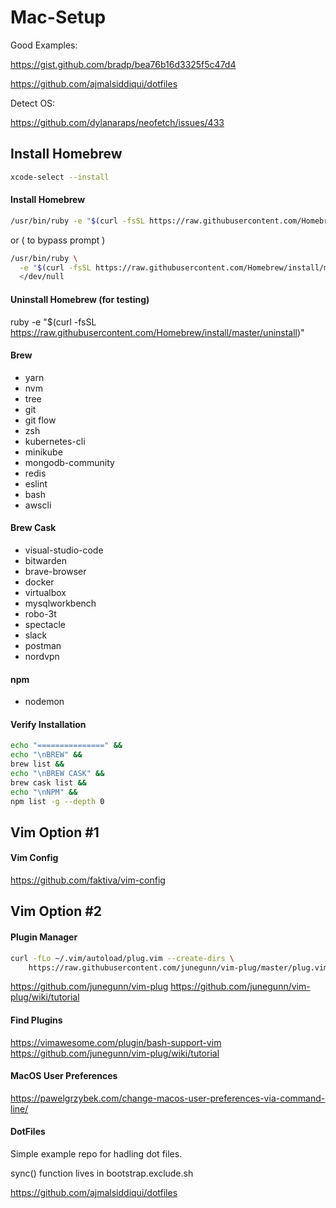 # Mac-Setup

Good Examples: 

https://gist.github.com/bradp/bea76b16d3325f5c47d4

https://github.com/ajmalsiddiqui/dotfiles

Detect OS:

https://github.com/dylanaraps/neofetch/issues/433

## Install Homebrew
```sh
xcode-select --install
```
#### Install Homebrew
```sh
/usr/bin/ruby -e "$(curl -fsSL https://raw.githubusercontent.com/Homebrew/install/master/install)"
```
or ( to bypass prompt )
```sh
/usr/bin/ruby \
  -e "$(curl -fsSL https://raw.githubusercontent.com/Homebrew/install/master/install)" \
  </dev/null
  ```
#### Uninstall Homebrew (for testing)
ruby -e "$(curl -fsSL https://raw.githubusercontent.com/Homebrew/install/master/uninstall)"

#### Brew
  - yarn
  - nvm
  - tree
  - git
  - git flow
  - zsh
  - kubernetes-cli
  - minikube
  - mongodb-community
  - redis
  - eslint
  - bash
  - awscli

#### Brew Cask
  - visual-studio-code
  - bitwarden
  - brave-browser
  - docker
  - virtualbox
  - mysqlworkbench
  - robo-3t
  - spectacle
  - slack
  - postman
  - nordvpn

#### npm
  - nodemon
  
  #### Verify Installation
```sh
echo "===============" &&
echo "\nBREW" &&
brew list &&
echo "\nBREW CASK" &&
brew cask list &&
echo "\nNPM" &&
npm list -g --depth 0
```
## Vim Option #1
#### Vim Config
https://github.com/faktiva/vim-config
## Vim Option #2
#### Plugin Manager
```sh
curl -fLo ~/.vim/autoload/plug.vim --create-dirs \
    https://raw.githubusercontent.com/junegunn/vim-plug/master/plug.vim
```
https://github.com/junegunn/vim-plug
https://github.com/junegunn/vim-plug/wiki/tutorial
#### Find Plugins
https://vimawesome.com/plugin/bash-support-vim
https://github.com/junegunn/vim-plug/wiki/tutorial
#### MacOS User Preferences
https://pawelgrzybek.com/change-macos-user-preferences-via-command-line/
#### DotFiles
Simple example repo for hadling dot files.

sync() function lives in bootstrap.exclude.sh

https://github.com/ajmalsiddiqui/dotfiles
